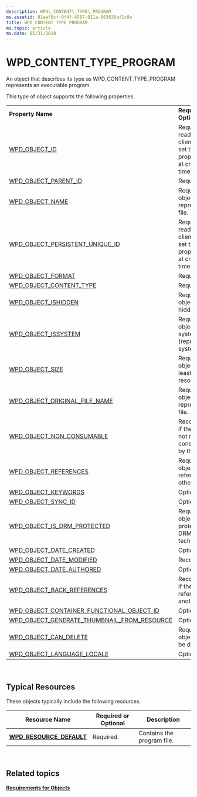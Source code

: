 ```yaml
---
description: WPD\_CONTENT\_TYPE\_PROGRAM
ms.assetid: 81eaf8cf-0f4f-4587-911a-063630af1c8e
title: WPD_CONTENT_TYPE_PROGRAM
ms.topic: article
ms.date: 05/31/2018
---
```


# WPD\_CONTENT\_TYPE\_PROGRAM

An object that describes its type as WPD\_CONTENT\_TYPE\_PROGRAM represents an executable program.

This type of object supports the following properties.



|                                                                                                                       |                                                                                    |
|-----------------------------------------------------------------------------------------------------------------------|------------------------------------------------------------------------------------|
| **Property Name**                                                                                                     | **Required or Optional**                                                           |
| [WPD\_OBJECT\_ID](object-properties.md)                                                                | Required, but read-only. A client cannot set this property, even at creation time. |
| [WPD\_OBJECT\_PARENT\_ID](object-properties.md)                                                 | Required.                                                                          |
| [WPD\_OBJECT\_NAME](object-properties.md)                                                            | Required if the object represents a file.                                          |
| [WPD\_OBJECT\_PERSISTENT\_UNIQUE\_ID](object-properties.md)                          | Required, read-only. A client cannot set this property even at creation time.      |
| [WPD\_OBJECT\_FORMAT](object-properties.md)                                                        | Required.                                                                          |
| [WPD\_OBJECT\_CONTENT\_TYPE](object-properties.md)                                           | Required.                                                                          |
| [WPD\_OBJECT\_ISHIDDEN](object-properties.md)                                                    | Required if the object is hidden.                                                  |
| [WPD\_OBJECT\_ISSYSTEM](object-properties.md)                                                    | Required if the object is a system object (represents a system file).              |
| [WPD\_OBJECT\_SIZE](object-properties.md)                                                            | Required if the object has at least one resource.                                  |
| [WPD\_OBJECT\_ORIGINAL\_FILE\_NAME](object-properties.md)                              | Required if the object represents a file.                                          |
| [WPD\_OBJECT\_NON\_CONSUMABLE](object-properties.md)                                       | Recommended if the object is not meant for consumption by the device.              |
| [WPD\_OBJECT\_REFERENCES](object-properties.md)                                                | Required if the object has references to other objects.                            |
| [WPD\_OBJECT\_KEYWORDS](object-properties.md)                                                    | Optional.                                                                          |
| [WPD\_OBJECT\_SYNC\_ID](object-properties.md)                                                     | Optional.                                                                          |
| [WPD\_OBJECT\_IS\_DRM\_PROTECTED](object-properties.md)                                  | Required if the object is protected by DRM technology.                             |
| [WPD\_OBJECT\_DATE\_CREATED](object-properties.md)                                           | Optional.                                                                          |
| [WPD\_OBJECT\_DATE\_MODIFIED](object-properties.md)                                         | Recommended.                                                                       |
| [WPD\_OBJECT\_DATE\_AUTHORED](object-properties.md)                                         | Optional.                                                                          |
| [WPD\_OBJECT\_BACK\_REFERENCES](object-properties.md)                                                                | Recommended if the object is referenced by another object.                         |
| [WPD\_OBJECT\_CONTAINER\_FUNCTIONAL\_OBJECT\_ID](object-properties.md)     | Optional.                                                                          |
| [WPD\_OBJECT\_GENERATE\_THUMBNAIL\_FROM\_RESOURCE](object-properties.md) | Optional.                                                                          |
| [WPD\_OBJECT\_CAN\_DELETE](object-properties.md)                                                                     | Required if the object cannot be deleted.                                          |
| [WPD\_OBJECT\_LANGUAGE\_LOCALE](object-properties.md)                                                                | Optional.                                                                          |



 

## Typical Resources

These objects typically include the following resources.



| Resource Name                                          | Required or Optional | Description                |
|--------------------------------------------------------|----------------------|----------------------------|
| [**WPD\_RESOURCE\_DEFAULT**](wpd-resource-default.md) | Required.            | Contains the program file. |



 

## Related topics

<dl> <dt>

[**Requirements for Objects**](requirements-for-objects.md)
</dt> </dl>

 

 



